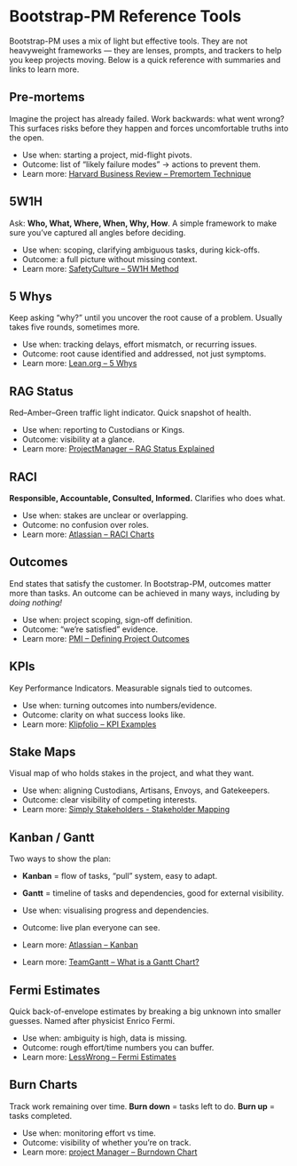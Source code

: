 # Bootstrap-PM Reference Tools

Bootstrap-PM uses a mix of light but effective tools.
They are not heavyweight frameworks — they are lenses, prompts, and trackers to help you keep projects moving.
Below is a quick reference with summaries and links to learn more.

## Pre-mortems

Imagine the project has already failed. Work backwards: what went wrong?
This surfaces risks before they happen and forces uncomfortable truths into the open.

- Use when: starting a project, mid-flight pivots.
- Outcome: list of “likely failure modes” → actions to prevent them.
- Learn more: [Harvard Business Review – Premortem Technique](https://hbr.org/2007/09/performing-a-project-premortem)

## 5W1H

Ask: **Who, What, Where, When, Why, How**.
A simple framework to make sure you’ve captured all angles before deciding.

- Use when: scoping, clarifying ambiguous tasks, during kick-offs.
- Outcome: a full picture without missing context.
- Learn more: [SafetyCulture – 5W1H Method](https://safetyculture.com/topics/5w1h)

## 5 Whys

Keep asking “why?” until you uncover the root cause of a problem. Usually takes five rounds, sometimes more.

- Use when: tracking delays, effort mismatch, or recurring issues.
- Outcome: root cause identified and addressed, not just symptoms.
- Learn more: [Lean.org – 5 Whys](https://www.lean.org/lexicon/5-whys/)

## RAG Status

Red–Amber–Green traffic light indicator. Quick snapshot of health.

- Use when: reporting to Custodians or Kings.
- Outcome: visibility at a glance.
- Learn more: [ProjectManager – RAG Status Explained](https://www.projectmanager.com/blog/rag-status)

## RACI

**Responsible, Accountable, Consulted, Informed.** Clarifies who does what.

- Use when: stakes are unclear or overlapping.
- Outcome: no confusion over roles.
- Learn more: [Atlassian – RACI Charts](https://www.atlassian.com/work-management/project-management/raci-chart)

## Outcomes

End states that satisfy the customer.
In Bootstrap-PM, outcomes matter more than tasks. An outcome can be achieved in many ways, including by *doing nothing!*

- Use when: project scoping, sign-off definition.
- Outcome: “we’re satisfied” evidence.
- Learn more: [PMI – Defining Project Outcomes](https://instituteprojectmanagement.com/blog/mastering-the-art-of-outcomes-in-project-management/)

## KPIs

Key Performance Indicators. Measurable signals tied to outcomes.

- Use when: turning outcomes into numbers/evidence.
- Outcome: clarity on what success looks like.
- Learn more: [Klipfolio – KPI Examples](https://www.klipfolio.com/resources/kpi-examples)

## Stake Maps

Visual map of who holds stakes in the project, and what they want.

- Use when: aligning Custodians, Artisans, Envoys, and Gatekeepers.
- Outcome: clear visibility of competing interests.
- Learn more: [Simply Stakeholders - Stakeholder Mapping](https://simplystakeholders.com/stakeholder-mapping/)

## Kanban / Gantt

Two ways to show the plan:

- **Kanban** = flow of tasks, “pull” system, easy to adapt.
- **Gantt** = timeline of tasks and dependencies, good for external visibility.

- Use when: visualising progress and dependencies.
- Outcome: live plan everyone can see.
- Learn more: [Atlassian – Kanban](https://www.atlassian.com/agile/kanban)
- Learn more: [TeamGantt – What is a Gantt Chart?](https://www.teamgantt.com/guide-to-gantt-charts)

## Fermi Estimates

Quick back-of-envelope estimates by breaking a big unknown into smaller guesses. Named after physicist Enrico Fermi.

- Use when: ambiguity is high, data is missing.
- Outcome: rough effort/time numbers you can buffer.
- Learn more: [LessWrong – Fermi Estimates](https://www.lesswrong.com/posts/PsEppdvgRisz5xAHG/fermi-estimates)

## Burn Charts

Track work remaining over time. **Burn down** = tasks left to do. **Burn up** = tasks completed.

- Use when: monitoring effort vs time.
- Outcome: visibility of whether you’re on track.
- Learn more: [project Manager – Burndown Chart](https://www.projectmanager.com/blog/burndown-chart-what-is-it)
